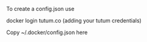 To create a config.json use

  docker login tutum.co
  (adding your tutum credentials)

Copy ~/.docker/config.json here
